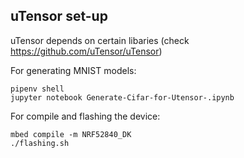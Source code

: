 ## uTensor set-up
uTensor depends on certain libaries (check https://github.com/uTensor/uTensor)


For generating MNIST models:
```
pipenv shell
jupyter notebook Generate-Cifar-for-Utensor-.ipynb
```


For compile and flashing the device:
```
mbed compile -m NRF52840_DK
./flashing.sh
```